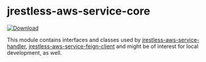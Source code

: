 # jrestless-aws-service-core

[ ![Download](https://api.bintray.com/packages/bbilger/maven/jrestless-aws-service-core/images/download.svg) ](https://bintray.com/bbilger/maven/jrestless-aws-service-core/_latestVersion)

This module contains interfaces and classes used by [jrestless-aws-service-handler](../jrestless-aws-service-handler), [jrestless-aws-service-feign-client](../jrestless-aws-service-feign-client) and might be of interest for local development, as well.
